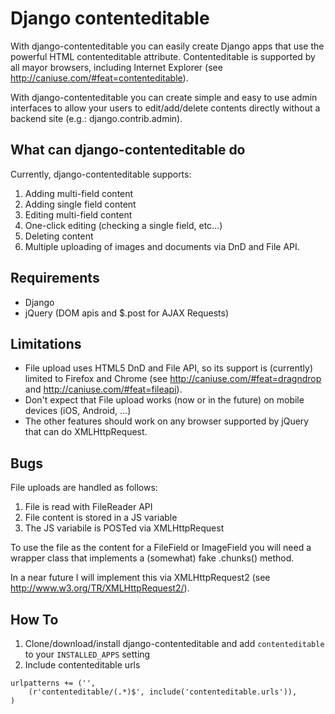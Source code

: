 # Django contenteditable #

With django-contenteditable you can easily create Django apps that use the powerful HTML contenteditable attribute.
Contenteditable is supported by all mayor browsers, including Internet Explorer (see http://caniuse.com/#feat=contenteditable).

With django-contenteditable you can create simple and easy to use admin interfaces to allow your users to edit/add/delete contents directly without a backend site (e.g.: django.contrib.admin).

## What can django-contenteditable do ##
Currently, django-contenteditable supports:

1.    Adding multi-field content
2.    Adding single field content
3.    Editing multi-field content
4.    One-click editing (checking a single field, etc...)
5.    Deleting content
6.    Multiple uploading of images and documents via DnD and File API.

## Requirements ##
- Django
- jQuery (DOM apis and $.post for AJAX Requests)

## Limitations ##
- File upload uses HTML5 DnD and File API, so its support is (currently) limited to Firefox and Chrome (see http://caniuse.com/#feat=dragndrop and http://caniuse.com/#feat=fileapi).
- Don't expect that File upload works (now or in the future) on mobile devices (iOS, Android, ...)
- The other features should work on any browser supported by jQuery that can do XMLHttpRequest.

## Bugs ##
File uploads are handled as follows:

1.    File is read with FileReader API
2.    File content is stored in a JS variable
3.    The JS variabile is POSTed via XMLHttpRequest

To use the file as the content for a FileField or ImageField you will need a wrapper class that implements a (somewhat) fake .chunks() method.

In a near future I will implement this via XMLHttpRequest2 (see http://www.w3.org/TR/XMLHttpRequest2/).

## How To ##
1.    Clone/download/install django-contenteditable and add `contenteditable` to your `INSTALLED_APPS` setting
2.    Include contenteditable urls
```
urlpatterns += ('',
	(r'contenteditable/(.*)$', include('contenteditable.urls')),
)
```


